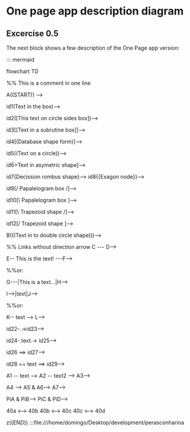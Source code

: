 # One page app description diagram

## Excercise 0.5

The next block shows a few description of the One Page app version:

::: mermaid

flowchart TD

%% This is a comment in one line

A((START)) -->

id1(Text in the box)-->

id2([This text on circle sides box])-->

id3[[Text in a subrutine box]]-->

id4[(Database shape form)]-->

id5((Text on a circle))-->

id6>Text in asymetric shape]-->

id7{Decission rombus shape}-->
id8{{Exagon node}}-->

id9[/ Papalelogram box /]-->

id10[\ Papalelogram box \]-->

id11[\ Trapezoid shape /]-->

id12[/ Trapezoid shape \]-->

B(((Text in to double circle shape)))-->

%% Links without direction arrow
C --- D-->

E-- This is the text! ---F-->

%%or:

G---|This is a text...|H-->

I-->|text|J-->

%%or:

K-- text --> L-->

id22-.->id23-->

id24-.text.-> id25-->

id26 ==> id27-->

id28 == text ==> id29-->

A1 -- text --> A2 -- text2 --> A3-->

A4 --> A5 & A6--> A7-->

PiA & PiB--> PiC & PiD-->

40a <--> 40b
40b <--> 40c
40c <--> 40d

z((END))
:::file:///home/domingo/Desktop/development/perasconharina

